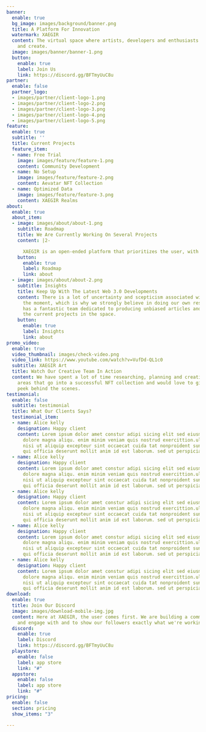 ```yaml
---
banner:
  enable: true
  bg_image: images/background/banner.png
  title: A Platform For Innovation
  watermark: XAEGIR
  content: The virtual space where artists, developers and enthusiasts come together
    and create.
  image: images/banner/banner-1.png
  button:
    enable: true
    label: Join Us
    link: https://discord.gg/BFTmyUuC8u
partner:
  enable: false
  partner_logo:
  - images/partner/client-logo-1.png
  - images/partner/client-logo-2.png
  - images/partner/client-logo-3.png
  - images/partner/client-logo-4.png
  - images/partner/client-logo-5.png
feature:
  enable: true
  subtitle: ''
  title: Current Projects
  feature_item:
  - name: Free Trial
    image: images/feature/feature-1.png
    content: Community Development
  - name: No Setup
    image: images/feature/feature-2.png
    content: Aevatar NFT Collection
  - name: Optimized Data
    image: images/feature/feature-3.png
    content: XAEGIR Realms
about:
  enable: true
  about_item:
  - image: images/about/about-1.png
    subtitle: Roadmap
    title: We Are Currently Working On Several Projects
    content: |2-

      XAEGIR is an open-ended platform that prioritizes the user, with innovation as our central focus. XAEGIR consists of multiple products and services that bring real ideas to the table. We have a Roadmap that outlines what you can expect to see in our future.
    button:
      enable: true
      label: Roadmap
      link: about
  - image: images/about/about-2.png
    subtitle: Insights
    title: Keep Up With The Latest Web 3.0 Developments
    content: There is a lot of uncertainty and scepticism associated with Web3 at
      the moment, which is why we strongly believe in doing our own research. XAEGIR
      has a fantastic team dedicated to producing unbiased articles and research on
      the current projects in the space.
    button:
      enable: true
      label: Insights
      link: about
promo_video:
  enable: true
  video_thumbnail: images/check-video.png
  video_link: https://www.youtube.com/watch?v=VufDd-QL1c0
  subtitle: XAEGIR Art
  title: Watch Our Creative Team In Action
  content: We have spent a lot of time researching, planning and creating all the
    areas that go into a successful NFT collection and would love to give you a sneak
    peek behind the scenes.
testimonial:
  enable: false
  subtitle: testimonial
  title: What Our Clients Says?
  testimonial_item:
  - name: Alice kelly
    designation: Happy client
    content: Lorem ipsum dolor amet constur adipi sicing elit sed eiusmtempor incid
      dolore magna aliqu. enim minim veniam quis nostrud exercittion.ullamco laboris
      nisi ut aliquip excepteur sint occaecat cuida tat nonproident sunt in culpa
      qui officia deserunt mollit anim id est laborum. sed ut perspiciatis.
  - name: Alice kelly
    designation: Happy client
    content: Lorem ipsum dolor amet constur adipi sicing elit sed eiusmtempor incid
      dolore magna aliqu. enim minim veniam quis nostrud exercittion.ullamco laboris
      nisi ut aliquip excepteur sint occaecat cuida tat nonproident sunt in culpa
      qui officia deserunt mollit anim id est laborum. sed ut perspiciatis.
  - name: Alice kelly
    designation: Happy client
    content: Lorem ipsum dolor amet constur adipi sicing elit sed eiusmtempor incid
      dolore magna aliqu. enim minim veniam quis nostrud exercittion.ullamco laboris
      nisi ut aliquip excepteur sint occaecat cuida tat nonproident sunt in culpa
      qui officia deserunt mollit anim id est laborum. sed ut perspiciatis.
  - name: Alice kelly
    designation: Happy client
    content: Lorem ipsum dolor amet constur adipi sicing elit sed eiusmtempor incid
      dolore magna aliqu. enim minim veniam quis nostrud exercittion.ullamco laboris
      nisi ut aliquip excepteur sint occaecat cuida tat nonproident sunt in culpa
      qui officia deserunt mollit anim id est laborum. sed ut perspiciatis.
  - name: Alice kelly
    designation: Happy client
    content: Lorem ipsum dolor amet constur adipi sicing elit sed eiusmtempor incid
      dolore magna aliqu. enim minim veniam quis nostrud exercittion.ullamco laboris
      nisi ut aliquip excepteur sint occaecat cuida tat nonproident sunt in culpa
      qui officia deserunt mollit anim id est laborum. sed ut perspiciatis.
download:
  enable: true
  title: Join Our Discord
  image: images/download-mobile-img.jpg
  content: Here at XAEGIR, the user comes first. We are building a community to learn
    and engage with and to show our followers exactly what we're working on.
  discord:
    enable: true
    label: Discord
    link: https://discord.gg/BFTmyUuC8u
  playstore:
    enable: false
    label: app store
    link: "#"
  appstore:
    enable: false
    label: app store
    link: "#"
pricing:
  enable: false
  section: pricing
  show_items: "3"

---
```

